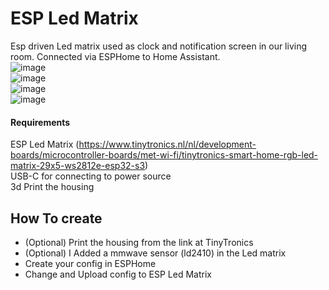 # ESP Led Matrix
Esp driven Led matrix used as clock and notification screen in our living room. Connected via ESPHome to Home Assistant.  
![image](https://github.com/user-attachments/assets/c3d8134f-7dea-4481-9760-307ea63635d3)  
![image](https://github.com/user-attachments/assets/9748939c-be07-4217-b0d7-64edc6f08211)  
![image](https://github.com/user-attachments/assets/9eb0cacd-19d6-4bf1-b39d-68c71a775648)  
![image](https://github.com/user-attachments/assets/44dbf75a-f47b-4884-a9bb-1769464b72cd)  


#### Requirements
ESP Led Matrix (https://www.tinytronics.nl/nl/development-boards/microcontroller-boards/met-wi-fi/tinytronics-smart-home-rgb-led-matrix-29x5-ws2812e-esp32-s3)  
USB-C for connecting to power source  
3d Print the housing  
   
## How To create
- (Optional) Print the housing from the link at TinyTronics
- (Optional) I Added a mmwave sensor (ld2410) in the Led matrix  
- Create your config in ESPHome
- Change and Upload config to ESP Led Matrix  
